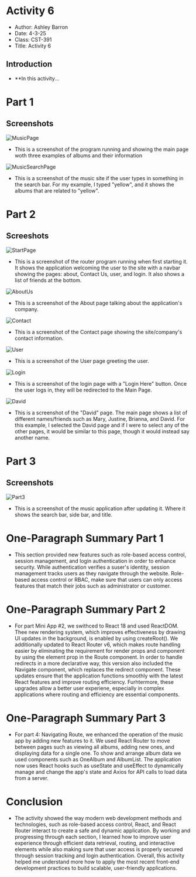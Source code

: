 # Activity 6
- Author: Ashley Barron
- Date: 4-3-25
- Class: CST-391
- Title: Activity 6

## Introduction
- **In this activity...



# Part 1
## Screenshots
![MusicPage](music.png)
- This is a screenshot of the program running and showing the main page woth three examples of albums and their information

![MusicSearchPage](musicSearch.png)
- This is a screenshot of the music site if the user types in something in the search bar. For my example, I typed "yellow", and it shows the albums that are related to "yellow".


# Part 2
## Screeshots
![StartPage](startPage.png)
- This is a screenshot of the router program running when first starting it. It shows the application welcoming the user to the site with a navbar showing the pages: about, Contact Us, user, and login. It also shows a list of friends at the bottom. 

![AboutUs](aboutUs.png)
- This is a screenshot of the About page talking about the application's company. 

![Contact](contact.png)
- This is a screenshot of the Contact page showing the site/company's contact information. 

![User](user.png)
- This is a screenshot of the User page greeting the user. 

![Login](login.png)
- This is a screenshot of the login page with a "Login Here" button. Once the user logs in, they will be redirected to the Main Page. 

![David](david.png)
- This is a screenshot of the "David" page. The main page shows a list of different names/friends such as Mary, Justine, Brianna, and David. For this example, I selected the David page and if I were to select any of the other pages, it would be similar to this page, though it would instead say another name. 

# Part 3 
## Screenshots
![Part3](part3.png)
- This is a screenshot of the music application after updating it. Where it shows the search bar, side bar, and title. 


# One-Paragraph Summary Part 1
- This section provided new features such as role-based access control, session management, and login authentication in order to enhance security. While authentication verifies a suser's identity, session management tracks users as they navigate through the website. Role-based access control or RBAC, make sure that users can only access features that match their jobs such as administrator or customer. 

# One-Paragraph Summary Part 2
- For part Mini App #2, we swithced to React 18 and used ReactDOM. Thee new rendering system, which improves effectiveness by drawing UI updates in the background, is enabled by using createRoot(). We additionally updated to React Router v6, which makes route handling easier by eliminating the requirement for render props and component by using the element prop in the Route component. In order to handle redirects in a more declarative way, this version also included the Navigate component, which replaces the redirect component. These updates ensure that the application functions smoothly with the latest React features and improve routing efficiency. Furhtermore, these upgrades allow a better user experiene, especially in complex applications where routing and efficiency are essential components. 

# One-Paragraph Summary Part 3
- For part 4: Navigating Route, we enhanced the operation of the music app by adding new features to it. We used React Router to move between pages such as viewing all albums, adding new ones, and displaying data for a single one. To show and arrange album data we used components such as OneAlbum and AlbumList. The application now uses React hooks such as useState and useEffect to dynamically manage and change the app's state and Axios for API calls to load data from a server. 


# Conclusion
- The activity showed the way modern web development methods and technologies, such as role-based access control, React, and React Router interact to create a safe and dynamic application. By working and progressing through each section, I learned how to improve user experience through efficient data retrieval, routing, and interactive elements while also making sure that user access is properly secured through session tracking and login authentication. Overall, this activity helped me understand more how to apply the most recent front-end development practices to build scalable, user-friendly applications. 
